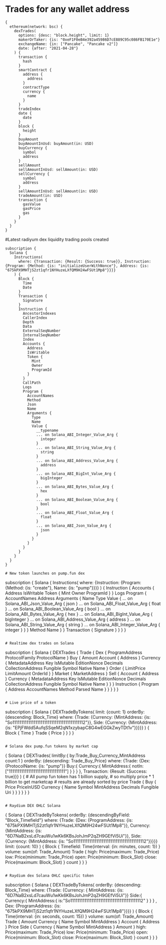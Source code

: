 
# Trades for any wallet address
```
{
  ethereum(network: bsc) {
    dexTrades(
      options: {desc: "block.height", limit: 1}
      makerOrTaker: {is: "0xeF1F0eB4e392a45986D7cE889C95c086FB170E1e"}
      exchangeName: {in: ["Pancake", "Pancake v2"]}
      date: {after: "2021-04-28"}
    ) {
      transaction {
        hash
      }
      smartContract {
        address {
          address
        }
        contractType
        currency {
          name
        }
      }
      tradeIndex
      date {
        date
      }
      block {
        height
      }
      buyAmount
      buyAmountInUsd: buyAmount(in: USD)
      buyCurrency {
        symbol
        address
      }
      sellAmount
      sellAmountInUsd: sellAmount(in: USD)
      sellCurrency {
        symbol
        address
      }
      sellAmountInUsd: sellAmount(in: USD)
      tradeAmount(in: USD)
      transaction {
        gasValue
        gasPrice
        gas
      }
    }
  }
}
```

#Latest radiyum dex liquidity trading pools created
```
subscription {
  Solana {
    Instructions(
      where: {Transaction: {Result: {Success: true}}, Instruction: {Program: {Method: {is: "initializeUserWithNonce"}, Address: {is: "675kPX9MHTjS2zt1qfr1NYHuzeLXfQM9H24wFSUt1Mp8"}}}}
    ) {
      Block {
        Time
        Date
      }
      Transaction {
        Signature
      }
      Instruction {
        AncestorIndexes
        CallerIndex
        Depth
        Data
        ExternalSeqNumber
        InternalSeqNumber
        Index
        Accounts {
          Address
          IsWritable
          Token {
            Mint
            Owner
            ProgramId
          }
        }
        CallPath
        Logs
        Program {
          AccountNames
          Method
          Json
          Name
          Arguments {
            Type
            Name
            Value {
              __typename
              ... on Solana_ABI_Integer_Value_Arg {
                integer
              }
              ... on Solana_ABI_String_Value_Arg {
                string
              }
              ... on Solana_ABI_Address_Value_Arg {
                address
              }
              ... on Solana_ABI_BigInt_Value_Arg {
                bigInteger
              }
              ... on Solana_ABI_Bytes_Value_Arg {
                hex
              }
              ... on Solana_ABI_Boolean_Value_Arg {
                bool
              }
              ... on Solana_ABI_Float_Value_Arg {
                float
              }
              ... on Solana_ABI_Json_Value_Arg {
                json
              }
            }
          }
        }
      }
    }
  }
}

# New token launches on pump.fun dex
```
subscription {
  Solana {
    Instructions(
      where: {Instruction: {Program: {Method: {is: "create"}, Name: {is: "pump"}}}}
    ) {
      Instruction {
        Accounts {
          Address
          IsWritable
          Token {
            Mint
            Owner
            ProgramId
          }
        }
        Logs
        Program {
          AccountNames
          Address
          Arguments {
            Name
            Type
            Value {
              ... on Solana_ABI_Json_Value_Arg {
                json
              }
              ... on Solana_ABI_Float_Value_Arg {
                float
              }
              ... on Solana_ABI_Boolean_Value_Arg {
                bool
              }
              ... on Solana_ABI_Bytes_Value_Arg {
                hex
              }
              ... on Solana_ABI_BigInt_Value_Arg {
                bigInteger
              }
              ... on Solana_ABI_Address_Value_Arg {
                address
              }
              ... on Solana_ABI_String_Value_Arg {
                string
              }
              ... on Solana_ABI_Integer_Value_Arg {
                integer
              }
            }
          }
          Method
          Name
        }
      }
      Transaction {
        Signature
      }
    }
  }
}
```

# Realtime dex trades on Solana
```
subscription {
  Solana {
    DEXTrades {
      Trade {
        Dex {
          ProgramAddress
          ProtocolFamily
          ProtocolName
        }
        Buy {
          Amount
          Account {
            Address
          }
          Currency {
            MetadataAddress
            Key
            IsMutable
            EditionNonce
            Decimals
            CollectionAddress
            Fungible
            Symbol
            Native
            Name
          }
          Order {
            LimitPrice
            LimitAmount
            OrderId
          }
        }
        Market {
          MarketAddress
        }
        Sell {
          Account {
            Address
          }
          Currency {
            MetadataAddress
            Key
            IsMutable
            EditionNonce
            Decimals
            CollectionAddress
            Fungible
            Symbol
            Native
            Name
          }
        }
      }
      Instruction {
        Program {
          Address
          AccountNames
          Method
          Parsed
          Name
        }
      }
    }
  }
}
```

# Live price of a token
```
subscription {
  Solana {
    DEXTradeByTokens(
      limit: {count: 1}
      orderBy: {descending: Block_Time}
      where: {Trade: {Currency: {MintAddress: {is: "So11111111111111111111111111111111111111112"}}, Side: {Currency: {MintAddress: {is: "EPjFWdd5AufqSSqeM2qN1xzybapC8G4wEGGkZwyTDt1v"}}}}}
    ) {
      Block {
        Time
      }
      Trade {
        Price
      }
    }
  }
}
```

# Solana dex pump.fun tokens by market cap
```
{
  Solana {
    DEXTrades(
      limitBy:{
        by:Trade_Buy_Currency_MintAddress
        count:1
      }
      orderBy: {descending: Trade_Buy_Price}
      where: {Trade: {Dex: {ProtocolName: {is: "pump"}}
      Buy:{
        Currency:{
          MintAddress:{
            notIn:["11111111111111111111111111111111"]
          }
        }
      }
      },
        Transaction: {Result: {Success: true}}}
    ) {
      # All pump fun token has 1 billion supply, 
      # so multiply price * 1 billion to get marketcap
      # results are already sorted by price
      Trade {
        Buy {
          Price
          PriceInUSD
          Currency {
            Name
            Symbol
            MintAddress
            Decimals
            Fungible
            Uri
          }
        }
      }
    }
  }
}
```

# Raydium DEX OHLC Solana 
```
{
  Solana {
    DEXTradeByTokens(
      orderBy: {descendingByField: "Block_Timefield"}
      where: {Trade: {Dex: {ProgramAddress: {is: "675kPX9MHTjS2zt1qfr1NYHuzeLXfQM9H24wFSUt1Mp8"}}, Currency: {MintAddress: {is: "6D7NaB2xsLd7cauWu1wKk6KBsJohJmP2qZH9GEfVi5Ui"}}, Side: {Currency: {MintAddress: {is: "So11111111111111111111111111111111111111112"}}}}}
      limit: {count: 10}
    ) {
      Block {
        Timefield: Time(interval: {in: minutes, count: 1})
      }
      volume: sum(of: Trade_Amount)
      Trade {
        high: Price(maximum: Trade_Price)
        low: Price(minimum: Trade_Price)
        open: Price(minimum: Block_Slot)
        close: Price(maximum: Block_Slot)
      }
      count
    }
  }
}
```

# Raydium dex Solana OHLC specific token
```
subscription {
  Solana {
    DEXTradeByTokens(
      orderBy: {descending: Block_Time}
      where: {Trade: {Currency: {
        MintAddress: 
        {is: "6D7NaB2xsLd7cauWu1wKk6KBsJohJmP2qZH9GEfVi5Ui"}}
        Side:{
          Currency:{
            MintAddress:{
              is:"So11111111111111111111111111111111111111112"
            }
          }
        }
        , Dex: {ProgramAddress: {is: "675kPX9MHTjS2zt1qfr1NYHuzeLXfQM9H24wFSUt1Mp8"}}}}
    ) {
      Block {
        Time(interval: {in: seconds, count: 15})
      }
      volume: sum(of: Trade_Amount)
      Trade {
        Amount
        Currency {
          Name
          Symbol
          MintAddress
        }
        Account {
          Address
        }
        Price
        Side {
          Currency {
            Name
            Symbol
            MintAddress
          }
          Amount
        }
        high: Price(maximum: Trade_Price)
        low: Price(minimum: Trade_Price)
        open: Price(minimum: Block_Slot)
        close: Price(maximum: Block_Slot)
      }
      count
    }
  }
}
```